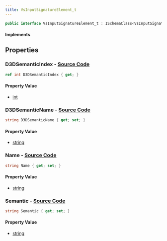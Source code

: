 ```yaml
---
title: VsInputSignatureElement_t
---
```


```csharp
public interface VsInputSignatureElement_t : ISchemaClass<VsInputSignatureElement_t>, ISchemaField, ISchemaClass, INativeHandle
```

#### Implements

## Properties

### **D3DSemanticIndex** - [Source Code](https://github.com/swiftly-solution/swiftlys2/blob/main/managed/src/SwiftlyS2.Generated/Schemas/Interfaces/VsInputSignatureElement_t.cs#L22)

```csharp
ref int D3DSemanticIndex { get; }
```

#### Property Value

- [int](https://learn.microsoft.com/dotnet/api/system.int32)

### **D3DSemanticName** - [Source Code](https://github.com/swiftly-solution/swiftlys2/blob/main/managed/src/SwiftlyS2.Generated/Schemas/Interfaces/VsInputSignatureElement_t.cs#L20)

```csharp
string D3DSemanticName { get; set; }
```

#### Property Value

- [string](https://learn.microsoft.com/dotnet/api/system.string)

### **Name** - [Source Code](https://github.com/swiftly-solution/swiftlys2/blob/main/managed/src/SwiftlyS2.Generated/Schemas/Interfaces/VsInputSignatureElement_t.cs#L16)

```csharp
string Name { get; set; }
```

#### Property Value

- [string](https://learn.microsoft.com/dotnet/api/system.string)

### **Semantic** - [Source Code](https://github.com/swiftly-solution/swiftlys2/blob/main/managed/src/SwiftlyS2.Generated/Schemas/Interfaces/VsInputSignatureElement_t.cs#L18)

```csharp
string Semantic { get; set; }
```

#### Property Value

- [string](https://learn.microsoft.com/dotnet/api/system.string)

